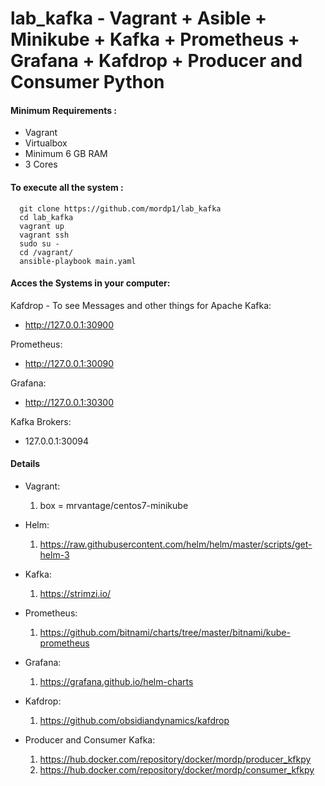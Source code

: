 # lab_kafka - Vagrant + Asible + Minikube + Kafka + Prometheus + Grafana + Kafdrop + Producer and Consumer Python

#### Minimum Requirements :
 - Vagrant 
 - Virtualbox
 - Minimum 6 GB RAM
 - 3 Cores
 
#### To execute all the system :
```
  git clone https://github.com/mordp1/lab_kafka
  cd lab_kafka
  vagrant up
  vagrant ssh
  sudo su -
  cd /vagrant/
  ansible-playbook main.yaml
 ```
#### Acces the Systems in your computer: 
 
Kafdrop - To see Messages and other things for Apache Kafka:
 - http://127.0.0.1:30900

Prometheus:
 - http://127.0.0.1:30090

Grafana: 
 - http://127.0.0.1:30300

Kafka Brokers: 
 - 127.0.0.1:30094

#### Details

- Vagrant:
  1. box = mrvantage/centos7-minikube

- Helm: 
  1. https://raw.githubusercontent.com/helm/helm/master/scripts/get-helm-3 

- Kafka:
  1. https://strimzi.io/

- Prometheus:
  1. https://github.com/bitnami/charts/tree/master/bitnami/kube-prometheus

- Grafana:
  1. https://grafana.github.io/helm-charts

- Kafdrop:
  1. https://github.com/obsidiandynamics/kafdrop 
 
 - Producer and Consumer Kafka:
   1. https://hub.docker.com/repository/docker/mordp/producer_kfkpy 
   2. https://hub.docker.com/repository/docker/mordp/consumer_kfkpy
 
 



